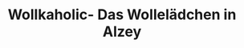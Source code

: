 ---
title: "Wollkaholic- Das Wollelädchen in Alzey"
url: /alzey/wollkaholic-das-wollelaedchen-in-alzey/
shop: Textil
---